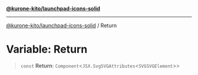 [**@kurone-kito/launchpad-icons-solid**](../README.md)

***

[@kurone-kito/launchpad-icons-solid](../globals.md) / Return

# Variable: Return

> `const` **Return**: `Component`\<`JSX.SvgSVGAttributes`\<`SVGSVGElement`\>\>
